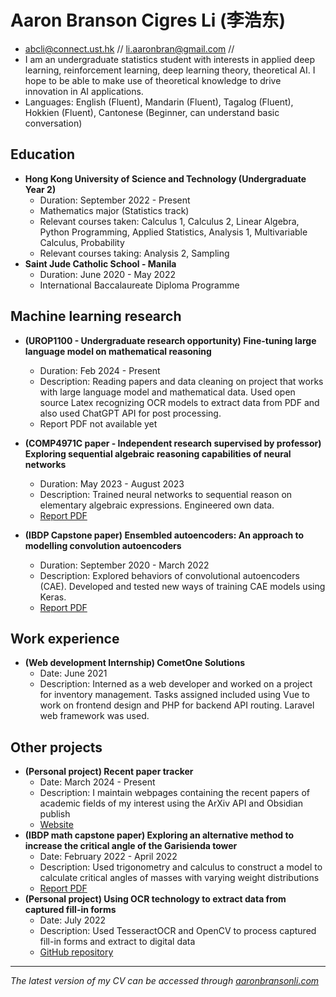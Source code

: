 # Aaron Branson Cigres Li (李浩东)
-  abcli@connect.ust.hk // li.aaronbran@gmail.com // 
- I am an undergraduate statistics student with interests in applied deep learning, reinforcement learning, deep learning theory, theoretical AI. I hope to be able to make use of theoretical knowledge to drive innovation in AI applications. 
- Languages: English (Fluent), Mandarin (Fluent), Tagalog (Fluent), Hokkien (Fluent), Cantonese (Beginner, can understand basic conversation)
## Education 
- **Hong Kong University of Science and Technology (Undergraduate Year 2)**
	- Duration: September 2022 - Present
	- Mathematics major (Statistics track)
	- Relevant courses taken: Calculus 1, Calculus 2, Linear Algebra, Python Programming, Applied Statistics, Analysis 1, Multivariable Calculus, Probability
	- Relevant courses taking: Analysis 2, Sampling
- **Saint Jude Catholic School - Manila**
	- Duration: June 2020 - May 2022
	- International Baccalaureate Diploma Programme
## Machine learning research
- **(UROP1100 - Undergraduate research opportunity) Fine-tuning large language model on mathematical reasoning**
	- Duration: Feb 2024 - Present
	- Description: Reading papers and data cleaning on project that works with large language model and mathematical data. Used open source Latex recognizing OCR models to extract data from PDF and also used ChatGPT API for post processing. 
	- Report PDF not available yet

- **(COMP4971C paper - Independent research supervised by professor) Exploring sequential algebraic reasoning capabilities of neural networks**
	- Duration: May 2023 - August 2023
	- Description: Trained neural networks to sequential reason on elementary algebraic expressions. Engineered own data. 
	- [Report PDF](https://hkustconnect-my.sharepoint.com/:b:/g/personal/abcli_connect_ust_hk/EQT8UYPwar9FhGGikD4V_BoBZgy3_rHm3P38pB4pCcR9Zg?e=zSUsJO&download=1)

- **(IBDP Capstone paper) Ensembled autoencoders: An approach to modelling convolution autoencoders** 
	- Duration: September 2020 - March 2022
	- Description: Explored behaviors of convolutional autoencoders (CAE). Developed and tested new ways of training CAE models using Keras.
	- [Report PDF](https://hkustconnect-my.sharepoint.com/:b:/g/personal/abcli_connect_ust_hk/EYP0fCJ5IwNApZ1Eut-dIg8BpBEzBM_5ndAlgHv4DLf_8Q?e=18BKXJ&download=1)

## Work experience
- **(Web development Internship) CometOne Solutions** 
	- Date: June 2021
	- Description: Interned as a web developer and worked on a project for inventory management. Tasks assigned included using Vue to work on frontend design and PHP for backend API routing. Laravel web framework was used. 

## Other projects
- **(Personal project) Recent paper tracker**
	- Date: March 2024 - Present
	- Description: I maintain webpages containing the recent papers of academic fields of my interest using the ArXiv API and Obsidian publish
	- [Website](https://publish.obsidian.md/aaron/005+Generated+info/000+Index)
- **(IBDP math capstone paper) Exploring an alternative method to increase the critical angle of the Garisienda tower**
	- Date: February 2022 - April 2022
	- Description: Used trigonometry and calculus to construct a model to calculate critical angles of masses with varying weight distributions
	- [Report PDF](https://hkustconnect-my.sharepoint.com/:b:/g/personal/abcli_connect_ust_hk/EZkIWkbFDGZBtEOujh2Nw1UBw7l7akvDBQmh5XZUOk_spQ?e=JdHl6q&download=1)
- **(Personal project) Using OCR technology to extract data from captured fill-in forms**
	- Date: July 2022
	- Description: Used TesseractOCR and OpenCV to process captured fill-in forms and extract to digital data
	- [GitHub repository](https://github.com/bransonli/Project7)

---

_The latest version of my CV can be accessed through [aaronbransonli.com](aaronbransonli.com)_
